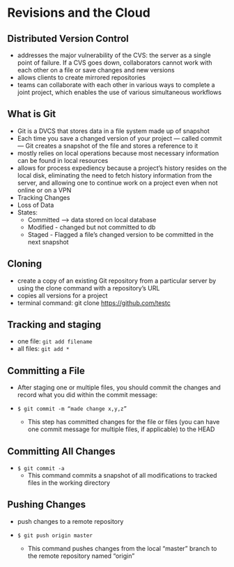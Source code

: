 # Revisions and the Cloud

## Distributed Version Control
- addresses the major vulnerability of the CVS: the server as a single point of failure. If a CVS goes down, collaborators cannot work with each other on a file or save changes and new versions
- allows clients to create mirrored repositories
- teams can collaborate with each other in various ways to complete a joint project, which enables the use of various simultaneous workflows

## What is Git
- Git is a DVCS that stores data in a file system made up of snapshot
- Each time you save a changed version of your project — called commit — Git creates a snapshot of the file and stores a reference to it
- mostly relies on local operations because most necessary information can be found in local resources
- allows for process expediency because a project’s history resides on the local disk, eliminating the need to fetch history information from the server, and allowing one to continue work on a project even when not online or on a VPN
- Tracking Changes
- Loss of Data
- States:
  - Committed --> data stored on local database
  - Modified - changed but not committed to db
  - Staged - Flagged a file’s changed version to be committed in the next snapshot

## Cloning
- create a copy of an existing Git repository from a particular server by using the clone command with a repository’s URL
- copies all versions for a project
- terminal command: git clone https://github.com/testc 


## Tracking and staging
- one file: `git add filename`
- all files: `git add *`

## Committing a File

- After staging one or multiple files, you should commit the changes and record what you did within the commit message:

- `$ git commit -m “made change x,y,z”`

  - This step has committed changes for the file or files (you can have one commit message for multiple files, if applicable) to the HEAD

## Committing All Changes

- `$ git commit -a`
  - This command commits a snapshot of all modifications to tracked files in the working directory

## Pushing Changes

 - push changes to a remote repository

- `$ git push origin master`
  - This command pushes changes from the local “master” branch to the remote repository named “origin”